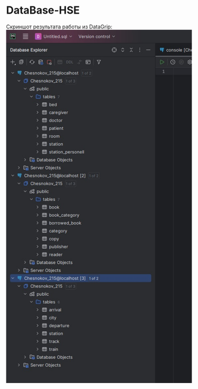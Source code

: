 # DataBase-HSE
Скриншот результата работы из DataGrip:  
![Скриншот из DataGrip](https://github.com/Screbber0/DataBase-HSE/blob/main/home_works/hw_4/images/Без%20имени.jpg)
